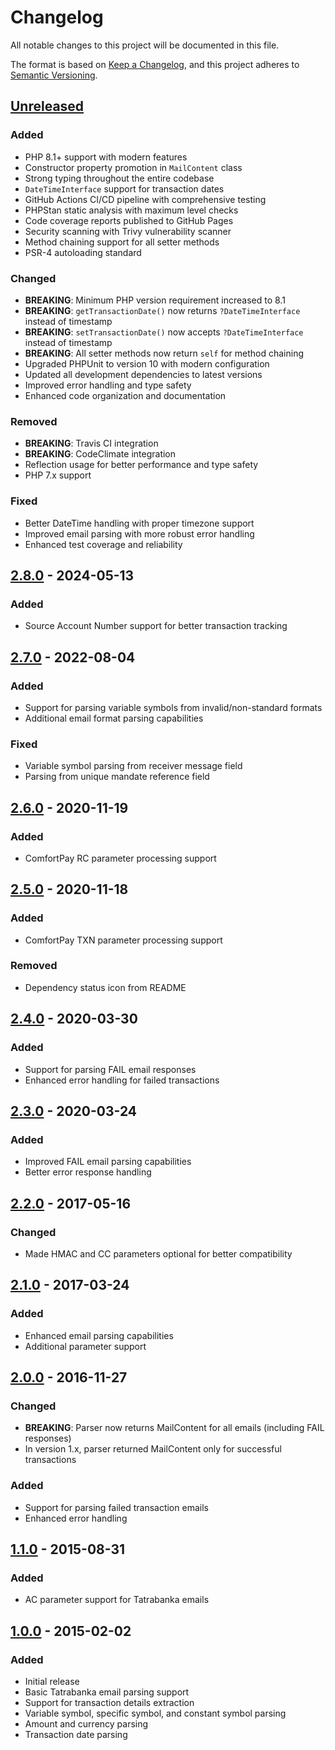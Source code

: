 # Changelog

All notable changes to this project will be documented in this file.

The format is based on [Keep a Changelog](https://keepachangelog.com/en/1.0.0/),
and this project adheres to [Semantic Versioning](https://semver.org/spec/v2.0.0.html).

## [Unreleased]

### Added
- PHP 8.1+ support with modern features
- Constructor property promotion in `MailContent` class
- Strong typing throughout the entire codebase
- `DateTimeInterface` support for transaction dates
- GitHub Actions CI/CD pipeline with comprehensive testing
- PHPStan static analysis with maximum level checks
- Code coverage reports published to GitHub Pages
- Security scanning with Trivy vulnerability scanner
- Method chaining support for all setter methods
- PSR-4 autoloading standard

### Changed
- **BREAKING**: Minimum PHP version requirement increased to 8.1
- **BREAKING**: `getTransactionDate()` now returns `?DateTimeInterface` instead of timestamp
- **BREAKING**: `setTransactionDate()` now accepts `?DateTimeInterface` instead of timestamp
- **BREAKING**: All setter methods now return `self` for method chaining
- Upgraded PHPUnit to version 10 with modern configuration
- Updated all development dependencies to latest versions
- Improved error handling and type safety
- Enhanced code organization and documentation

### Removed
- **BREAKING**: Travis CI integration
- **BREAKING**: CodeClimate integration  
- Reflection usage for better performance and type safety
- PHP 7.x support

### Fixed
- Better DateTime handling with proper timezone support
- Improved email parsing with more robust error handling
- Enhanced test coverage and reliability

## [2.8.0] - 2024-05-13

### Added
- Source Account Number support for better transaction tracking

## [2.7.0] - 2022-08-04

### Added
- Support for parsing variable symbols from invalid/non-standard formats
- Additional email format parsing capabilities

### Fixed
- Variable symbol parsing from receiver message field
- Parsing from unique mandate reference field

## [2.6.0] - 2020-11-19

### Added
- ComfortPay RC parameter processing support

## [2.5.0] - 2020-11-18

### Added
- ComfortPay TXN parameter processing support

### Removed
- Dependency status icon from README

## [2.4.0] - 2020-03-30

### Added
- Support for parsing FAIL email responses
- Enhanced error handling for failed transactions

## [2.3.0] - 2020-03-24

### Added
- Improved FAIL email parsing capabilities
- Better error response handling

## [2.2.0] - 2017-05-16

### Changed
- Made HMAC and CC parameters optional for better compatibility

## [2.1.0] - 2017-03-24

### Added
- Enhanced email parsing capabilities
- Additional parameter support

## [2.0.0] - 2016-11-27

### Changed
- **BREAKING**: Parser now returns MailContent for all emails (including FAIL responses)
- In version 1.x, parser returned MailContent only for successful transactions

### Added
- Support for parsing failed transaction emails
- Enhanced error handling

## [1.1.0] - 2015-08-31

### Added
- AC parameter support for Tatrabanka emails

## [1.0.0] - 2015-02-02

### Added
- Initial release
- Basic Tatrabanka email parsing support
- Support for transaction details extraction
- Variable symbol, specific symbol, and constant symbol parsing
- Amount and currency parsing
- Transaction date parsing

[Unreleased]: https://github.com/tomaj/bank-mails-parser/compare/2.8.0...HEAD
[2.8.0]: https://github.com/tomaj/bank-mails-parser/compare/2.7.0...2.8.0
[2.7.0]: https://github.com/tomaj/bank-mails-parser/compare/2.6.0...2.7.0
[2.6.0]: https://github.com/tomaj/bank-mails-parser/compare/2.5.0...2.6.0
[2.5.0]: https://github.com/tomaj/bank-mails-parser/compare/2.4.0...2.5.0
[2.4.0]: https://github.com/tomaj/bank-mails-parser/compare/2.3.0...2.4.0
[2.3.0]: https://github.com/tomaj/bank-mails-parser/compare/2.2.0...2.3.0
[2.2.0]: https://github.com/tomaj/bank-mails-parser/compare/2.1.0...2.2.0
[2.1.0]: https://github.com/tomaj/bank-mails-parser/compare/2.0.0...2.1.0
[2.0.0]: https://github.com/tomaj/bank-mails-parser/compare/1.1.0...2.0.0
[1.1.0]: https://github.com/tomaj/bank-mails-parser/compare/1.0.0...1.1.0
[1.0.0]: https://github.com/tomaj/bank-mails-parser/releases/tag/1.0.0
